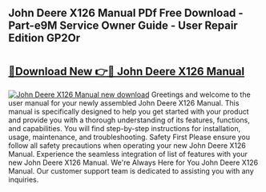 ## John Deere X126 Manual PDf Free Download - Part-e9M Service Owner Guide - User Repair Edition GP2Or

# <h2><a href="http://bc89905.oget.top/?id=John+Deere+X126+Manual">🔗Download New 👉🔴 John Deere X126 Manual</a></h2>

[![John Deere X126 Manual new download](https://i.imgur.com/5g1atiW.png)](http://bc89905.oget.top/?id=John+Deere+X126+Manual)
Greetings and welcome to the user manual for your newly assembled John Deere X126 Manual. This manual is specifically designed to help you get started with your product and provide you with a thorough understanding of its features, functions, and capabilities. You will find step-by-step instructions for installation, usage, maintenance, and troubleshooting. Safety First Please ensure you follow all safety precautions when operating your new John Deere X126 Manual. Experience the seamless integration of list of features with your new John Deere X126 Manual. We're Always Here for You John Deere X126 Manual. Our customer support team is dedicated to assisting you with any inquiries.
